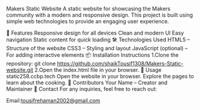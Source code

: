 Makers Static Website
A static website for showcasing the Makers community with a modern and responsive design. This project is built using simple web technologies to provide an engaging user experience.

🚀 Features
Responsive design for all devices
Clean and modern UI
Easy navigation
Static content for quick loading
🛠️ Technologies Used
HTML5 – Structure of the website
CSS3 – Styling and layout
JavaScript (optional) – For adding interactive elements
📦 Installation Instructions
1.Clone the repository:
git clone https://github.com/shaikTousif1308/Makers-Static-website.git
2.Open the index.html file in your browser.
📸 Usage
static258.ccbp.tech
Open the website in your browser.
Explore the pages to learn about the cooking.
👥 Contributors
Your Name – Creator and Maintainer
📧 Contact
For any inquiries, feel free to reach out:

Email:tousifrehaman2002@gmail.com

